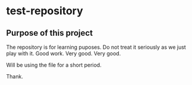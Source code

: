 # test-repository

## Purpose of this project


The repository is for learning puposes. Do not treat it seriously as we just play with it. Good work. Very good. Very good.

Will be using the file for a short period.

Thank.
